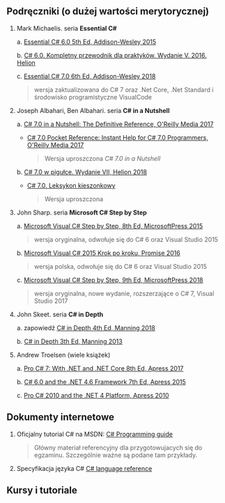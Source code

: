 
## Podręczniki (o dużej wartości merytorycznej) ##

1. Mark Michaelis. seria **Essential C#**

	a. [Essential C# 6.0 5th Ed, Addison-Wesley 2015](https://www.amazon.com/Essential-6-0-Addison-Wesley-Microsoft-Technology/dp/0134141040)

	b. [C# 6.0. Kompletny przewodnik dla praktyków. Wydanie V. 2016. Helion](https://helion.pl/ksiazki/c-6-0-kompletny-przewodnik-dla-praktykow-wydanie-v-mark-michaelis-eric-lippert,ch6kpp.htm#section6_shift)

	c. [Essential C# 7.0 6th Ed, Addison-Wesley 2018](https://www.amazon.com/Essential-7-0-Addison-Wesley-Microsoft-Technology/dp/1509303588)
	> wersja zaktualizowana do C# 7 oraz .Net Core, .Net Standard i środowisko programistyczne VisualCode

2. Joseph Albahari, Ben Albahari. seria **C# in a Nutshell**
   
	a. [C# 7.0 in a Nutshell: The Definitive Reference, O'Reilly Media 2017](https://www.amazon.com/C-7-0-Nutshell-Definitive-Reference/dp/1491987650/ref=pd_sim_14_2?_encoding=UTF8&pd_rd_i=1491987650&pd_rd_r=P5SPFKN8QTGT1MB8PS0E&pd_rd_w=YZCYm&pd_rd_wg=lT5uU&psc=1&refRID=P5SPFKN8QTGT1MB8PS0E)
    
	* [C# 7.0 Pocket Reference: Instant Help for C# 7.0 Programmers, O'Reilly Media 2017](https://www.amazon.com/7-0-Pocket-Reference-Instant-Programmers/dp/1491988533/ref=pd_sim_14_1?_encoding=UTF8&pd_rd_i=1491988533&pd_rd_r=QMA6PN65DWQXJZ27YABZ&pd_rd_w=tOWrl&pd_rd_wg=RHC0M&psc=1&refRID=QMA6PN65DWQXJZ27YABZ)
		> Wersja uproszczona _C# 7.0 in a Nutshell_
        
	b. [C# 7.0 w pigułce. Wydanie VII, Helion 2018](https://helion.pl/ksiazki/c-7-0-w-pigulce-wydanie-vii-joseph-albahari-ben-albahari,c7pig7.htm#format/d)
	* [C# 7.0. Leksykon kieszonkowy](https://helion.pl/ksiazki/c-7-0-leksykon-kieszonkowy-joseph-albahari-ben-albahari,ch7lek.htm#format/d)        
		> Wersja uproszczona  

3. John Sharp. seria **Microsoft C# Step by Step**

	a. [Microsoft Visual C# Step by Step, 8th Ed, MicrosoftPress 2015](https://www.microsoftpressstore.com/store/microsoft-visual-c-sharp-step-by-step-9781509301041)
    
	> wersja oryginalna, odwołuje się do C# 6 oraz Visual Studio 2015

	b. [Microsoft Visual C# 2015 Krok po kroku, Promise 2016](https://helion.pl/ksiazki/microsoft-visual-c-2015-krok-po-kroku-john-sharp,e_0hb8.htm#format/d)
    
	> wersja polska, odwołuje się do C# 6 oraz Visual Studio 2015

	c. [Microsoft Visual C# Step by Step, 9th Ed, MicrosoftPress 2018](https://www.microsoftpressstore.com/store/microsoft-visual-c-sharp-step-by-step-9780134850788)
    
	> wersja oryginalna, nowe wydanie, rozszerzające o C# 7, Visual Studio 2017

4. John Skeet. seria **C# in Depth**

	a. zapowiedź [C# in Depth 4th Ed, Manning 2018](https://www.amazon.com/C-Depth-Jon-Skeet/dp/1617294535/ref=sr_1_2?s=books&ie=UTF8&qid=1532275712&sr=1-2&keywords=John+Skeet)

	b. [C# in Depth 3th Ed, Manning 2013](https://www.amazon.com/dp/161729134X/ref=sspa_dk_detail_3?psc=1)

5. Andrew Troelsen (wiele książek)

	a. [Pro C# 7: With .NET and .NET Core 8th Ed, Apress 2017](https://www.amazon.com/Pro-NET-Core-Andrew-Troelsen/dp/1484230175/ref=sr_1_1?s=books&ie=UTF8&qid=1532277039&sr=1-1)

	b. [C# 6.0 and the .NET 4.6 Framework 7th Ed, Apress 2015](https://www.amazon.com/C-6-0-NET-4-6-Framework/dp/1484213335/ref=sr_1_2?s=books&ie=UTF8&qid=1532277039&sr=1-2)
	
	c. [Pro C# 2010 and the .NET 4 Platform, Apress 2010](https://www.amazon.com/2010-NET-Platform-Experts-Voice/dp/1430225491/ref=sr_1_4?s=books&ie=UTF8&qid=1532277039&sr=1-4)

## Dokumenty internetowe ##
1. Oficjalny tutorial C# na MSDN: [C# Programming guide](https://docs.microsoft.com/en-us/dotnet/csharp/programming-guide/index)
    >Główny materiał referencyjny dla przygotowujacych się do egzaminu. Szczególnie ważne są podane tam przykłady.

2. Specyfikacja języka C# [C# language reference](https://docs.microsoft.com/en-us/dotnet/csharp/language-reference/)



## Kursy i tutoriale ##
